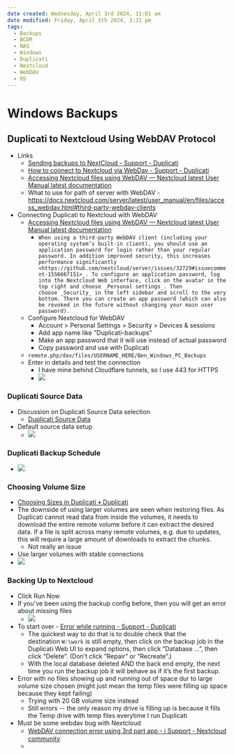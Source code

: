 ```yaml
---
date created: Wednesday, April 3rd 2024, 11:01 am
date modified: Friday, April 5th 2024, 3:31 pm
tags:
  - Backups
  - BCDR
  - NAS
  - Windows
  - Duplicati
  - Nextcloud
  - WebDAV
  - OS
---
```


# Windows Backups
## Duplicati to Nextcloud Using WebDAV Protocol
- Links
	- [Sending backups to NextCloud - Support - Duplicati](https://forum.duplicati.com/t/sending-backups-to-nextcloud/16703/4) 
	- [How to coonect to Nextcloud via WebDav - Support - Duplicati](https://forum.duplicati.com/t/how-to-coonect-to-nextcloud-via-webdav/11799)
	- [Accessing Nextcloud files using WebDAV — Nextcloud latest User Manual latest documentation](https://docs.nextcloud.com/server/latest/user_manual/en/files/access_webdav.html) 
	- What to use for path of server with WebDAV - https://docs.nextcloud.com/server/latest/user_manual/en/files/access_webdav.html#third-party-webdav-clients 
- Connecting Duplicati to Nextcloud with WebDAV 
	- [Accessing Nextcloud files using WebDAV — Nextcloud latest User Manual latest documentation](https://docs.nextcloud.com/server/latest/user_manual/en/files/access_webdav.html#third-party-webdav-clients)
		- `When using a third-party WebDAV client (including your operating system’s built-in client), you should use an application password for login rather than your regular password. In addition improved security, this increases performance significantly <https://github.com/nextcloud/server/issues/32729#issuecomment-1556667151>_. To configure an application password, log into the Nextcloud Web interface, click on the avatar in the top right and choose _Personal settings_. Then choose _Security_ in the left sidebar and scroll to the very bottom. There you can create an app password (which can also be revoked in the future without changing your main user password).`
	- Configure Nextcloud for WebDAV 
		- Account > Personal Settings > Security > Devices & sessions
		- Add app name like "Duplicati-backups"
		- Make an app password that it will use instead of actual password
		- Copy password and use with Duplicati
	- `remote.php/dav/files/USERNAME_HERE/Ben_Windows_PC_Backups`
	- Enter in details and test the connection
		- I have mine behind Cloudflare tunnels, so I use 443 for HTTPS
		- ![](IMG-20240403192839887.png)
### Duplicati Source Data
- Discussion on Duplicati Source Data selection
	- [Duplicati Source Data](Duplicati%20Source%20Data/Duplicati%20Source%20Data.md)
- Default source data setup
	- ![](_attachments/Windows%20Backups%20Duplicati%202024/IMG-20240403195943758.png)
### Duplicati Backup Schedule
- ![](_attachments/Windows%20Backups%20Duplicati%202024/IMG-20240403200046053.png)
### Choosing Volume Size
- [Choosing Sizes in Duplicati • Duplicati](https://www.duplicati.com/articles/Choosing-Sizes/#remote-volume-size)
- The downside of using larger volumes are seen when restoring files. As Duplicati cannot read data from inside the volumes, it needs to download the entire remote volume before it can extract the desired data. If a file is split across many remote volumes, e.g. due to updates, this will require a large amount of downloads to extract the chunks.
	- Not really an issue
- Use larger volumes with stable connections
- ![](_attachments/Windows%20Backups%20Duplicati%202024/IMG-20240403200649582.png)
### Backing Up to Nextcloud
- Click Run Now
- If you've been using the backup config before, then you will get an error about missing files
	- ![](_attachments/Windows%20Backups%20Duplicati%202024/IMG-20240403200939702.png)
- To start over - [Error while running - Support - Duplicati](https://forum.duplicati.com/t/error-while-running/14111/3)
	- The quickest way to do that is to double check that the destination `W:\work` is still empty, then click on the backup job in the Duplicati Web UI to expand options, then click “Database …”, then click “Delete”. (Don’t click “Repair” or “Recreate”.)
	- With the local database deleted AND the back end empty, the next time you run the backup job it will behave as if it’s the first backup.
- Error with no files showing up and running out of space dur to large volume size chosen (might just mean the temp files were filling up space because they kept failing)
	- Trying with 20 GB volume size instead
	- Still errors -- the only reason my drive is filling up is because it fills the Temp drive with temp files everytime I run Duplicati
- Must be some webdav bug with Nextcloud 
	- [WebDAV connection error using 3rd part app - ℹ️ Support - Nextcloud community](https://help.nextcloud.com/t/webdav-connection-error-using-3rd-part-app/155446) 
	- 